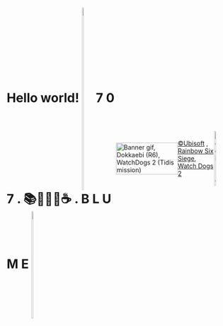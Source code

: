 <div style="display: flex; align-items: center;">
  <h1> Hello world!
      <img src="https://staticctf.ubisoft.com/J3yJr34U2pZ2Ieem48Dwy9uqj5PNUQTn/aoQeHLohcuqvubBoyrzsM/d4a230ecba495c58c5521e10d5d84baa/Y2S4_BADGE_Dokkaebi_L.png" width="10%" alt="Icon Dokkaebi" align="center">
    7 0 7 . 📚🍃✨🍃☕ . B L U M E
    <img src=" " alt="Jedi DUO" width="10%" align="center">
     </h1>

<img src="NewGIF_banner.gif" alt='Banner gif, Dokkaebi (R6), WatchDogs 2 (Tidis mission)' width="100%" height="100%" controls autoplay muted loop> 

[©Ubisoft](https://www.ubisoft.com/) , [Rainbow Six Siege](https://www.ubisoft.com/en-us/game/rainbow-six/siege), [Watch Dogs 2](https://www.ubisoft.com/en-us/game/watch-dogs/watch-dogs-2)
  
  
 <img src="https://pbs.twimg.com/media/FvRAppDXgAEYlzf?format=jpg&name=medium" style="float:right" alt="Jedi DUO" width="10%" align="center">
